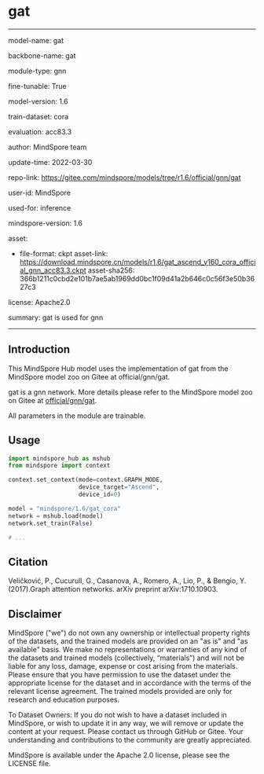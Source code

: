 # gat

---

model-name: gat

backbone-name: gat

module-type: gnn

fine-tunable: True

model-version: 1.6

train-dataset: cora

evaluation: acc83.3

author: MindSpore team

update-time: 2022-03-30

repo-link: <https://gitee.com/mindspore/models/tree/r1.6/official/gnn/gat>

user-id: MindSpore

used-for: inference

mindspore-version: 1.6

asset:

-
    file-format: ckpt
    asset-link: <https://download.mindspore.cn/models/r1.6/gat_ascend_v160_cora_official_gnn_acc83.3.ckpt>
    asset-sha256: 366b1211c0cbd2e101b7ae5ab1969dd0bc1f09d41a2b646c0c56f3e50b3627c3

license: Apache2.0

summary: gat is used for gnn

---

## Introduction

This MindSpore Hub model uses the implementation of gat from the MindSpore model zoo on Gitee at official/gnn/gat.

gat is a gnn network. More details please refer to the MindSpore model zoo on Gitee at [official/gnn/gat](https://gitee.com/mindspore/models/blob/r1.6/official/gnn/gat/README.md).

All parameters in the module are trainable.

## Usage

```python
import mindspore_hub as mshub
from mindspore import context

context.set_context(mode=context.GRAPH_MODE,
                    device_target="Ascend",
                    device_id=0)

model = "mindspore/1.6/gat_cora"
network = mshub.load(model)
network.set_train(False)

# ...
```

## Citation

Veličković, P., Cucurull, G., Casanova, A., Romero, A., Lio, P., & Bengio, Y. (2017).Graph attention networks. arXiv preprint arXiv:1710.10903.

## Disclaimer

MindSpore ("we") do not own any ownership or intellectual property rights of the datasets, and the trained models are provided on an "as is" and "as available" basis. We make no representations or warranties of any kind of the datasets and trained models (collectively, “materials”) and will not be liable for any loss, damage, expense or cost arising from the materials. Please ensure that you have permission to use the dataset under the appropriate license for the dataset and in accordance with the terms of the relevant license agreement. The trained models provided are only for research and education purposes.

To Dataset Owners: If you do not wish to have a dataset included in MindSpore, or wish to update it in any way, we will remove or update the content at your request. Please contact us through GitHub or Gitee. Your understanding and contributions to the community are greatly appreciated.

MindSpore is available under the Apache 2.0 license, please see the LICENSE file.
